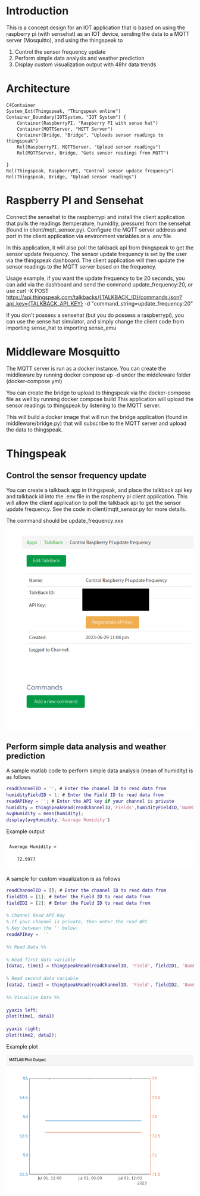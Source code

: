 # Introduction
This is a concept design for an IOT application that is based on using the raspberry pi (with sensehat) as an IOT device, sending the data to a MQTT server (Mosquitto), and using the thingspeak to 
1. Control the sensor frequency update
2. Perform simple data analysis and weather prediction
3. Display custom visualization output with 48hr data trends

# Architecture

```mermaid
C4Container
System_Ext(Thingspeak, "Thingspeak online")
Container_Boundary(IOTSystem, "IOT System") {
    Container(RaspberryPI, "Raspberry PI with sense hat")
    Container(MQTTServer, "MQTT Server") 
    Container(Bridge, "Bridge", "Uploads sensor readings to thingspeak")
    Rel(RaspberryPI, MQTTServer, "Upload sensor readings")
    Rel(MQTTServer, Bridge, "Gets sensor readings from MQTT")

}
Rel(Thingspeak, RaspberryPI, "Control sensor update frequency")
Rel(Thingspeak, Bridge, "Upload sensor readings")

```



# Raspberry PI and Sensehat
Connect the sensehat to the raspberrypi and install the client application that pulls the readings (temperature, humidity, pressure) from the sensehat (found in client/mqtt_sensor.py). Configure the MQTT server address and port in the client application via environment variables or a .env file.

In this application, it will also poll the talkback api from thingspeak to get the sensor update frequency. The sensor update frequency is set by the user via the thingspeak dashboard. The client application will then update the sensor readings to the MQTT server based on the frequency.

Usage example, if you want the update frequency to be 20 seconds, you can add via the dashboard and send the command update_frequency:20, or use
curl -X POST https://api.thingspeak.com/talkbacks/{TALKBACK_ID}/commands.json?api_key={TALKBACK_API_KEY} -d "command_string=update_frequency:20"

If you don't possess a sensehat (but you do possess a raspberrypi), you can use the sense hat simulator, and simply change the client code from importing sense_hat to importing sense_emu

# Middleware Mosquitto
The MQTT server is run as a docker instance. You can create the middleware by running docker compose up -d under the middleware folder (docker-compose.yml)

You can create the bridge to upload to thingspeak via the docker-compose file as well by running
docker compose build
This application will upload the sensor readings to thingspeak by listening to the MQTT server.

This will build a docker image that will run the bridge application (found in middleware/bridge.py) that will subscribe to the MQTT server and upload the data to thingspeak.

# Thingspeak
## Control the sensor frequency update

You can create a talkback app in thingspeak, and place the talkback api key and talkback id into the .env file in the raspberry pi client application. This will allow the client application to poll the talkback api to get the sensor update frequency. See the code in client/mqtt_sensor.py for more details.

The command should be update_frequency:xxx

![Alt text](image.png)

## Perform simple data analysis and weather prediction

A sample matlab code to perform simple data analysis (mean of humidity) is as follows

```matlab
readChannelID = ''; # Enter the channel ID to read data from
humidityFieldID = 1; # Enter the Field ID to read data from
readAPIKey = ''; # Enter the API key if your channel is private
humidity = thingSpeakRead(readChannelID,'Fields',humidityFieldID,'NumMinutes',30,'ReadKey',readAPIKey);  
avgHumidity = mean(humidity); 
display(avgHumidity,'Average Humidity')
```
Example output

![Alt text](image-2.png)

A sample for custom visualization is as follows

```matlab
readChannelID = []; # Enter the channel ID to read data from
fieldID1 = [1]; # Enter the Field ID to read data from
fieldID2 = [2]; # Enter the Field ID to read data from

% Channel Read API Key 
% If your channel is private, then enter the read API
% Key between the '' below: 
readAPIKey =  '' 

%% Read Data %%

% Read first data variable
[data1, time1] = thingSpeakRead(readChannelID, 'Field', fieldID1, 'NumPoints', 30, 'ReadKey', readAPIKey);

% Read second data variable
[data2, time2] = thingSpeakRead(readChannelID, 'Field', fieldID2, 'NumPoints', 30, 'ReadKey', readAPIKey);

%% Visualize Data %%

yyaxis left;
plot(time1, data1)

yyaxis right;
plot(time2, data2);
```
Example plot

![Alt text](image-1.png)